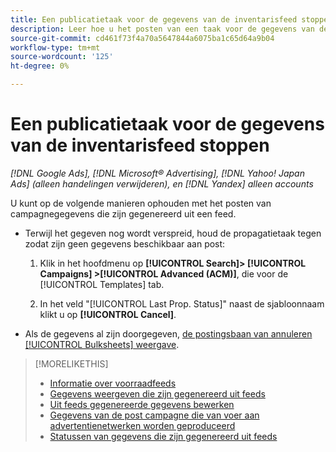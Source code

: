 ```yaml
---
title: Een publicatietaak voor de gegevens van de inventarisfeed stoppen
description: Leer hoe u het posten van een taak voor de gegevens van de inventarisfeed kunt stoppen.
source-git-commit: cd461f73f4a70a5647844a6075ba1c65d64a9b04
workflow-type: tm+mt
source-wordcount: '125'
ht-degree: 0%

---
```


# Een publicatietaak voor de gegevens van de inventarisfeed stoppen

*[!DNL Google Ads], [!DNL Microsoft® Advertising], [!DNL Yahoo! Japan Ads] (alleen handelingen verwijderen), en [!DNL Yandex] alleen accounts*

U kunt op de volgende manieren ophouden met het posten van campagnegegevens die zijn gegenereerd uit een feed.

* Terwijl het gegeven nog wordt verspreid, houd de propagatietaak tegen zodat zijn geen gegevens beschikbaar aan post:

   1. Klik in het hoofdmenu op **[!UICONTROL Search]> [!UICONTROL Campaigns] >[!UICONTROL Advanced (ACM)]**, die voor de [!UICONTROL Templates] tab.

   1. In het veld &quot;[!UICONTROL Last Prop. Status]&quot; naast de sjabloonnaam klikt u op **[!UICONTROL Cancel]**.

* Als de gegevens al zijn doorgegeven, [de postingsbaan van annuleren [!UICONTROL Bulksheets] weergave](/help/search-social-commerce/campaign-management/bulksheets/bulksheet-stop-job.md).

>[!MORELIKETHIS]
>
>* [Informatie over voorraadfeeds](inventory-feeds-about.md)
>* [Gegevens weergeven die zijn gegenereerd uit feeds](propagated-data-view.md)
>* [Uit feeds gegenereerde gegevens bewerken](propagated-data-edit.md)
>* [Gegevens van de post campagne die van voer aan advertentienetwerken worden geproduceerd](propagated-data-post.md)
>* [Statussen van gegevens die zijn gegenereerd uit feeds](propagated-data-status.md)

